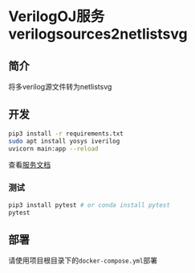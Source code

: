 # VerilogOJ服务 verilogsources2netlistsvg

## 简介

将多verilog源文件转为netlistsvg

## 开发

```sh
pip3 install -r requirements.txt
sudo apt install yosys iverilog
uvicorn main:app --reload
```

查看[服务文档](http://localhost:8000/docs)

### 测试

```sh
pip3 install pytest # or conda install pytest
pytest
```

## 部署

请使用项目根目录下的`docker-compose.yml`部署
